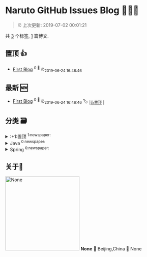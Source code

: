 
# Naruto GitHub Issues Blog :tada::tada::tada:

> :alarm_clock: 上次更新: 2019-07-02 00:01:21

共 [3](https://github.com/naruto2902git/narutoblog/labels) 个标签, [1](https://github.com/naruto2902git/narutoblog/issues) 篇博文.

## 置顶 :thumbsup: 
- [First Blog](https://github.com/naruto2902git/narutoblog/issues/1)  <sup>0 :speech_balloon:</sup>  	 :alarm_clock:<sub>2019-06-24 16:46:46</sub> 
## 最新 :new: 
- [First Blog](https://github.com/naruto2902git/narutoblog/issues/1) <sup>0 :speech_balloon:</sup>  			 :alarm_clock:<sub>2019-06-24 16:46:46</sub> 
 :label: 	<sub>|</sub><sub>[:+1:置顶](https://github.com/naruto2902git/narutoblog/labels/%3A%2B1%3A%E7%BD%AE%E9%A1%B6)	|	</sub>

## 分类  :card_file_box: 

<details>
<summary>:+1:置顶	<sup>1:newspaper:</sup></summary>
- [First Blog](https://github.com/naruto2902git/narutoblog/issues/1)  <sup>0 :speech_balloon:</sup>  	 :alarm_clock:<sub>2019-06-24 16:46:46</sub> 

</details>

<details>
<summary>Java	<sup>0:newspaper:</sup></summary>

</details>

<details>
<summary>Spring	<sup>0:newspaper:</sup></summary>

</details>

## 关于:boy:
[<img alt="None" src="https://avatars2.githubusercontent.com/u/14181870?v=4" width="233"/>](https://github.com/naruto2902git)
**None**
:round_pushpin: Beijing,China
:black_flag: None
